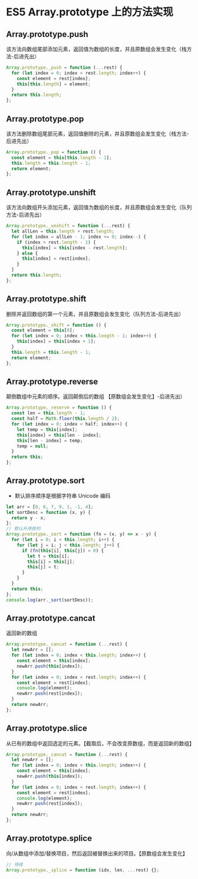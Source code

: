 # ES5 Array.prototype 上的方法实现

## Array.prototype.push

该方法向数组尾部添加元素，返回值为数组的长度，并且原数组会发生变化（栈方法-后进先出）

```js
Array.prototype._push = function (...rest) {
  for (let index = 0; index < rest.length; index++) {
    const element = rest[index];
    this[this.length] = element;
  }
  return this.length;
};
```

## Array.prototype.pop

该方法删除数组尾部元素，返回值删除的元素，并且原数组会发生变化（栈方法-后进先出）

```js
Array.prototype._pop = function () {
  const element = this[this.length - 1];
  this.length = this.length - 1;
  return element;
};
```

## Array.prototype.unshift

该方法向数组开头添加元素，返回值为数组的长度，并且原数组会发生变化（队列方法-后进先出）

```js
Array.prototype._unshift = function (...rest) {
  let allLen = this.length + rest.length;
  for (let index = allLen - 1; index >= 0; index--) {
    if (index > rest.length - 1) {
      this[index] = this[index - rest.length];
    } else {
      this[index] = rest[index];
    }
  }
  return this.length;
};
```

## Array.prototype.shift

删除并返回数组的第一个元素，并且原数组会发生变化（队列方法-后进先出）

```js
Array.prototype._shift = function () {
  const element = this[0];
  for (let index = 0; index < this.length - 1; index++) {
    this[index] = this[index + 1];
  }
  this.length = this.length - 1;
  return element;
};
```

## Array.prototype.reverse

颠倒数组中元素的顺序。返回颠倒后的数组 【原数组会发生变化】-后进先出）

```js
Array.prototype._reserve = function () {
  const len = this.length - 1;
  const half = Math.floor(this.length / 2);
  for (let index = 0; index < half; index++) {
    let temp = this[index];
    this[index] = this[len - index];
    this[len - index] = temp;
    temp = null;
  }
  return this;
};
```

## Array.prototype.sort

- 默认排序顺序是根据字符串 Unicode 编码

```js
let arr = [8, 6, 7, 9, 1, -1, 4];
let sortDesc = function (x, y) {
  return y - x;
};
// 默认升序排列
Array.prototype._sort = function (fn = (x, y) => x - y) {
  for (let i = 0; i < this.length; i++) {
    for (let j = i; j < this.length; j++) {
      if (fn(this[i], this[j]) > 0) {
        let t = this[i];
        this[i] = this[j];
        this[j] = t;
      }
    }
  }
  return this;
};
console.log(arr._sort(sortDesc));
```

## Array.prototype.cancat

返回新的数组

```js
Array.prototype._cancat = function (...rest) {
  let newArr = [];
  for (let index = 0; index < this.length; index++) {
    const element = this[index];
    newArr.push(this[index]);
  }
  for (let index = 0; index < rest.length; index++) {
    const element = rest[index];
    console.log(element);
    newArr.push(rest[index]);
  }
  return newArr;
};
```

## Array.prototype.slice

从已有的数组中返回选定的元素。【截取后，不会改变原数组，而是返回新的数组】

```js
Array.prototype._cancat = function (...rest) {
  let newArr = [];
  for (let index = 0; index < this.length; index++) {
    const element = this[index];
    newArr.push(this[index]);
  }
  for (let index = 0; index < rest.length; index++) {
    const element = rest[index];
    console.log(element);
    newArr.push(rest[index]);
  }
  return newArr;
};
```

## Array.prototype.splice

向/从数组中添加/替换项目，然后返回被替换出来的项目。【原数组会发生变化】

```js
// 待续
Array.prototype._splice = function (idx, len, ...rest) {};
```
